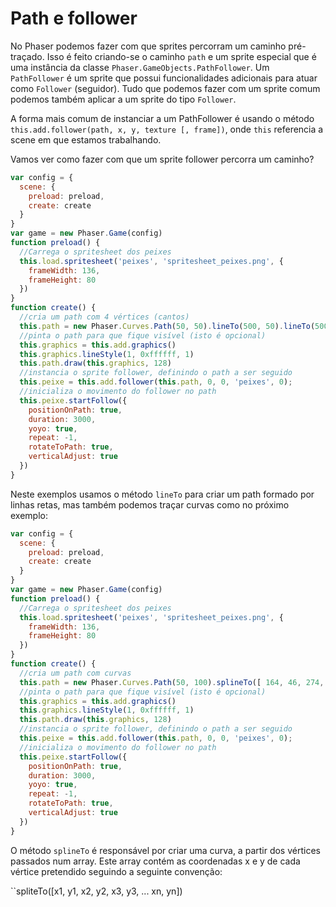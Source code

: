 # Path e follower

No Phaser podemos fazer com que sprites percorram um caminho pré-traçado. Isso é feito criando-se o caminho ``path`` e um sprite especial que é uma instância da classe
``Phaser.GameObjects.PathFollower``. Um ``PathFollower`` é um sprite que possui funcionalidades adicionais para atuar como ``Follower`` (seguidor). Tudo que podemos fazer com um sprite comum podemos também aplicar a um sprite do tipo ``Follower``.

A forma mais comum de instanciar a um PathFollower é usando o método ``this.add.follower(path, x, y, texture [, frame])``, onde ``this`` referencia a scene em que estamos trabalhando.

Vamos ver como fazer com que um sprite follower percorra um caminho?

```javascript
var config = {
  scene: {
    preload: preload,
    create: create
  }
}
var game = new Phaser.Game(config)
function preload() {
  //Carrega o spritesheet dos peixes
  this.load.spritesheet('peixes', 'spritesheet_peixes.png', {
    frameWidth: 136,
    frameHeight: 80
  })
}
function create() {
  //cria um path com 4 vértices (cantos)
  this.path = new Phaser.Curves.Path(50, 50).lineTo(500, 50).lineTo(500, 300).lineTo(50, 300)
  //pinta o path para que fique visível (isto é opcional)
  this.graphics = this.add.graphics()
  this.graphics.lineStyle(1, 0xffffff, 1)
  this.path.draw(this.graphics, 128)
  //instancia o sprite follower, definindo o path a ser seguido
  this.peixe = this.add.follower(this.path, 0, 0, 'peixes', 0);
  //inicializa o movimento do follower no path
  this.peixe.startFollow({
    positionOnPath: true,
    duration: 3000,
    yoyo: true,
    repeat: -1,
    rotateToPath: true,
    verticalAdjust: true
  })
}
```
Neste exemplos usamos o método ``lineTo`` para criar um path formado por linhas retas, mas também podemos traçar curvas como no próximo exemplo:

```javascript
var config = {
  scene: {
    preload: preload,
    create: create
  }
}
var game = new Phaser.Game(config)
function preload() {
  //Carrega o spritesheet dos peixes
  this.load.spritesheet('peixes', 'spritesheet_peixes.png', {
    frameWidth: 136,
    frameHeight: 80
  })
}
function create() {
  //cria um path com curvas
  this.path = new Phaser.Curves.Path(50, 100).splineTo([ 164, 46, 274, 142, 412, 57, 522, 141, 664, 64 ])
  //pinta o path para que fique visível (isto é opcional)
  this.graphics = this.add.graphics()
  this.graphics.lineStyle(1, 0xffffff, 1)
  this.path.draw(this.graphics, 128)
  //instancia o sprite follower, definindo o path a ser seguido
  this.peixe = this.add.follower(this.path, 0, 0, 'peixes', 0);
  //inicializa o movimento do follower no path
  this.peixe.startFollow({
    positionOnPath: true,
    duration: 3000,
    yoyo: true,
    repeat: -1,
    rotateToPath: true,
    verticalAdjust: true
  })
}
```

O método ``splineTo`` é responsável por criar uma curva, a partir dos vértices passados num array. Este array contém as coordenadas x e y de cada vértice pretendido seguindo a seguinte convenção:

``spliteTo([x1, y1, x2, y2, x3, y3, ... xn, yn])
